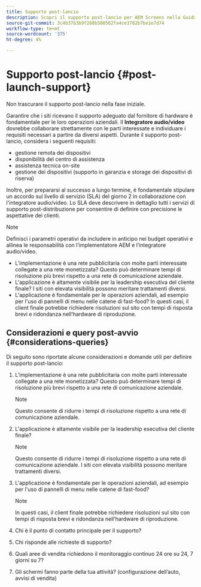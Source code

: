 ```yaml
---
title: Supporto post-lancio
description: Scopri il supporto post-lancio per AEM Screens nella Guida alle best practice.
source-git-commit: 3c4b37b3b9f268b500562fa4ce3782b7be1e7d74
workflow-type: tm+mt
source-wordcount: '375'
ht-degree: 4%

---
```



# Supporto post-lancio {#post-launch-support}


Non trascurare il supporto post-lancio nella fase iniziale.

Garantire che i siti ricevano il supporto adeguato dal fornitore di hardware è fondamentale per le loro operazioni aziendali. Il **Integratore audio/video** dovrebbe collaborare strettamente con le parti interessate e individuare i requisiti necessari a partire da diversi aspetti.
Durante il supporto post-lancio, considera i seguenti requisiti:

* gestione remota dei dispositivi
* disponibilità del centro di assistenza
* assistenza tecnica on-site
* gestione dei dispositivi (supporto in garanzia e storage dei dispositivi di riserva)

Inoltre, per prepararsi al successo a lungo termine, è fondamentale stipulare un accordo sul livello di servizio (SLA) del giorno 2 in collaborazione con l&#39;integratore audio/video. Lo SLA deve descrivere in dettaglio tutti i servizi di supporto post-distribuzione per consentire di definire con precisione le aspettative dei clienti.

>[!NOTE]
>
>Definisci i parametri operativi da includere in anticipo nei budget operativi e allinea le responsabilità con l’implementatore AEM e l’integratore audio/video.
>
>* L’implementazione è una rete pubblicitaria con molte parti interessate collegate a una rete monetizzata? Questo può determinare tempi di risoluzione più brevi rispetto a una rete di comunicazione aziendale.
>* L&#39;applicazione è altamente visibile per la leadership esecutiva del cliente finale? I siti con elevata visibilità possono meritare trattamenti diversi.
>* L&#39;applicazione è fondamentale per le operazioni aziendali, ad esempio per l&#39;uso di pannelli di menu nelle catene di fast-food? In questi casi, il client finale potrebbe richiedere risoluzioni sul sito con tempi di risposta brevi e ridondanza nell’hardware di riproduzione.

## Considerazioni e query post-avvio {#considerations-queries}

Di seguito sono riportate alcune considerazioni e domande utili per definire il supporto post-lancio:

1. L’implementazione è una rete pubblicitaria con molte parti interessate collegate a una rete monetizzata? Questo può determinare tempi di risoluzione più brevi rispetto a una rete di comunicazione aziendale.
 
   >[!NOTE]
   >
   > Questo consente di ridurre i tempi di risoluzione rispetto a una rete di comunicazione aziendale.

1. L&#39;applicazione è altamente visibile per la leadership esecutiva del cliente finale?

   >[!NOTE]
   >
   > Questo consente di ridurre i tempi di risoluzione rispetto a una rete di comunicazione aziendale. I siti con elevata visibilità possono meritare trattamenti diversi.

1. L&#39;applicazione è fondamentale per le operazioni aziendali, ad esempio per l&#39;uso di pannelli di menu nelle catene di fast-food?

   >[!NOTE]
   >
   > In questi casi, il client finale potrebbe richiedere risoluzioni sul sito con tempi di risposta brevi e ridondanza nell’hardware di riproduzione.

1. Chi è il punto di contatto principale per il supporto?

1. Chi risponde alle richieste di supporto?

1. Quali aree di vendita richiedono il monitoraggio continuo 24 ore su 24, 7 giorni su 7?

1. Gli schermi fanno parte della tua attività? (configurazione dell’auto, avvisi di vendita)
